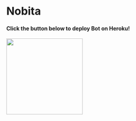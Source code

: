 # Nobita

<h4>Click the button below to deploy Bot on Heroku!</h4>    
<p><a href="https://heroku.com/deploy?template=https://github.com/Alone45-45/Nobita"><img src=20220224_233700.png"/badge/Deploy%20To%20Heroku-blueviolet?style=for-the-badge&logo=heroku" width="200""/></a></p>
